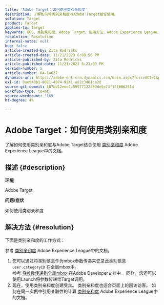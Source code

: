```yaml
---
title: 'Adobe Target：如何使用类别亲和度'
description: 了解如何将类别亲和度与Adobe Target结合使用。
solution: Target
product: Target
applies-to: Target
keywords: KCS、类别亲和度、Adobe Target、使用方法、Adobe Experience League、全局mbox
resolution: Resolution
internal-notes: null
bug: false
article-created-by: Zita Rodricks
article-created-date: 11/21/2023 6:08:56 PM
article-published-by: Zita Rodricks
article-published-date: 11/21/2023 6:23:03 PM
version-number: 5
article-number: KA-14637
dynamics-url: https://adobe-ent.crm.dynamics.com/main.aspx?forceUCI=1&pagetype=entityrecord&etn=knowledgearticle&id=93cf0e04-9988-ee11-8179-6045bd006295
exl-id: 0ae948b1-8021-4074-9241-a82c3461ce2d
source-git-commit: 587bd12eee4c59977122393de5e73f15f6062614
workflow-type: tm+mt
source-wordcount: '169'
ht-degree: 4%

---
```


# Adobe Target：如何使用类别亲和度


了解如何使用类别亲和度与Adobe Target结合使用 [类别亲和度](https://experienceleague.adobe.com/docs/target/using/audiences/visitor-profiles/category-affinity.html?lang=en) Adobe Experience League中的文档。

## 描述 {#description}


<b>环境</b>

Adobe Target

<b>问题/症状</b>

如何使用类别亲和度


## 解决方法 {#resolution}


下面是类别亲和度的工作方式：

参考 [类别亲和度](https://experienceleague.adobe.com/docs/target/using/audiences/visitor-profiles/category-affinity.html?lang=en) Adobe Experience League中的文档。

1. 您可以通过将类别信息作为mbox参数传递来记录此类别信息 `user.categoryID` 在全局mbox中。<br>    参考 [将参数传递到全局mbox](https://developer.adobe.com/target/implement/client-side/atjs/global-mbox/pass-parameters-to-global-mbox/?lang=en "单击以访问链接：https://developer.adobe.com/target/implement/client-side/atjs/global-mbox/pass-parameters-to-global-mbox/?lang=en") 在Adobe Developer文档中。
同样，您还可以使用Launch将参数传递给Target调用。
2. 现在，使用类别亲和度创建受众。    类别亲和度也适合页面上的回访访客。
如何在同一实例中引用关联性的计算 [类别亲和度](https://experienceleague.adobe.com/docs/target/using/audiences/visitor-profiles/category-affinity.html?lang=en) Adobe Experience League中的文档。
